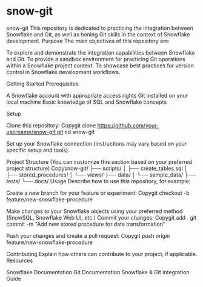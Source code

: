 # snow-git
snow-git
This repository is dedicated to practicing the integration between Snowflake and Git, as well as honing Git skills in the context of Snowflake development.
Purpose
The main objectives of this repository are:

To explore and demonstrate the integration capabilities between Snowflake and Git.
To provide a sandbox environment for practicing Git operations within a Snowflake project context.
To showcase best practices for version control in Snowflake development workflows.

Getting Started
Prerequisites

A Snowflake account with appropriate access rights
Git installed on your local machine
Basic knowledge of SQL and Snowflake concepts

Setup

Clone this repository:
Copygit clone https://github.com/your-username/snow-git.git
cd snow-git

Set up your Snowflake connection (instructions may vary based on your specific setup and tools).

Project Structure
(You can customize this section based on your preferred project structure)
Copysnow-git/
├── scripts/
│   ├── create_tables.sql
│   ├── stored_procedures/
│   └── views/
├── data/
│   └── sample_data/
├── tests/
└── docs/
Usage
Describe how to use this repository, for example:

Create a new branch for your feature or experiment:
Copygit checkout -b feature/new-snowflake-procedure

Make changes to your Snowflake objects using your preferred method (SnowSQL, Snowflake Web UI, etc.)
Commit your changes:
Copygit add .
git commit -m "Add new stored procedure for data transformation"

Push your changes and create a pull request:
Copygit push origin feature/new-snowflake-procedure


Contributing
Explain how others can contribute to your project, if applicable.
Resources

Snowflake Documentation
Git Documentation
Snowflake & Git Integration Guide